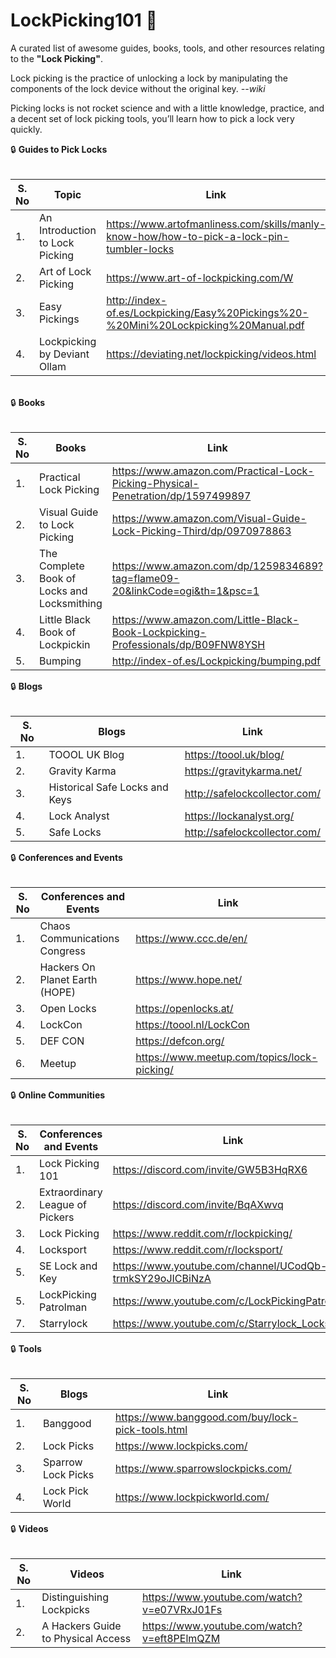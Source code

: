 # LockPicking101 	:closed_lock_with_key:
A curated list of awesome guides, books, tools, and other resources relating to the **"Lock Picking"**. 

Lock picking is the practice of unlocking a lock by manipulating the components of the lock device without the original key. _--wiki_

Picking locks is not rocket science and with a little knowledge, practice, and a decent set of lock picking tools, you’ll learn how to pick a lock very quickly.

:lock: **Guides to Pick Locks**
<br><br>
<smart-table>
        <table>
            <thead>
                <tr>
                    <th scope="col">S. No</th>
                    <th scope="col">Topic</th>
                    <th scope="col">Link</th>
                  </tr>
            </thead>
            <tbody>
              <td>1.</td><td>An Introduction to Lock Picking</td><td>https://www.artofmanliness.com/skills/manly-know-how/how-to-pick-a-lock-pin-tumbler-locks</td></tr>
              <td>2.</td><td>Art of Lock Picking</td><td>https://www.art-of-lockpicking.com/W</td></tr>
              <td>3.</td><td>Easy Pickings</td><td>http://index-of.es/Lockpicking/Easy%20Pickings%20-%20Mini%20Lockpicking%20Manual.pdf</td></tr>
              <td>4.</td><td>Lockpicking by Deviant Ollam</td><td>https://deviating.net/lockpicking/videos.html</td></tr>
              </tbody>
        </table><br>
:lock: **Books**<br><br>
        <table>
            <thead>
                <tr>
                    <th scope="col">S. No</th>
                    <th scope="col">Books</th>
                    <th scope="col">Link</th>
                  </tr>
            </thead>
            <tbody>
              <td>1.</td><td>Practical Lock Picking</td><td>https://www.amazon.com/Practical-Lock-Picking-Physical-Penetration/dp/1597499897</td></tr>
              <td>2.</td><td>Visual Guide to Lock Picking</td><td>https://www.amazon.com/Visual-Guide-Lock-Picking-Third/dp/0970978863</td></tr>
              <td>3.</td><td>The Complete Book of Locks and Locksmithing</td><td>https://www.amazon.com/dp/1259834689?tag=flame09-20&linkCode=ogi&th=1&psc=1</td></tr>
              <td>4.</td><td>Little Black Book of Lockpickin</td><td>https://www.amazon.com/Little-Black-Book-Lockpicking-Professionals/dp/B09FNW8YSH</td></tr>
              <td>5.</td><td>Bumping</td><td>http://index-of.es/Lockpicking/bumping.pdf</td></tr>
              </tbody>
        </table>
:lock: **Blogs**<br><br>
        <table>
            <thead>
                <tr>
                    <th scope="col">S. No</th>
                    <th scope="col">Blogs</th>
                    <th scope="col">Link</th>
                  </tr>
            </thead>
            <tbody>
              <td>1.</td><td>TOOOL UK Blog</td><td>https://toool.uk/blog/</td></tr>
              <td>2.</td><td>Gravity Karma</td><td>https://gravitykarma.net/</td></tr>
              <td>3.</td><td>Historical Safe Locks and Keys</td><td>http://safelockcollector.com/</td></tr>
	      <td>4.</td><td>Lock Analyst</td><td>https://lockanalyst.org/</td></tr>
	      <td>5.</td><td>Safe Locks</td><td>http://safelockcollector.com/</td></tr>
              </tbody>
        </table>
:lock: **Conferences and Events**<br><br>
        <table>
            <thead>
                <tr>
                    <th scope="col">S. No</th>
                    <th scope="col">Conferences and Events</th>
                    <th scope="col">Link</th>
                  </tr>
            </thead>
            <tbody>
              <td>1.</td><td>Chaos Communications Congress</td><td>https://www.ccc.de/en/</td></tr>
              <td>2.</td><td>Hackers On Planet Earth (HOPE)</td><td>https://www.hope.net/</td></tr>
              <td>3.</td><td>Open Locks</td><td>https://openlocks.at/</td></tr>
	      <td>4.</td><td>LockCon</td><td>https://toool.nl/LockCon</td></tr>
	      <td>5.</td><td>DEF CON</td><td>https://defcon.org/</td></tr>
	      <td>6.</td><td>Meetup</td><td>https://www.meetup.com/topics/lock-picking/</td></tr>
              </tbody>
        </table>
:lock: **Online Communities**<br><br>
        <table>
            <thead>
                <tr>
                    <th scope="col">S. No</th>
                    <th scope="col">Conferences and Events</th>
                    <th scope="col">Link</th>
		    <th scope="col">Communities</th>
                  </tr>
            </thead>
            <tbody>
              <td>1.</td><td>Lock Picking 101</td><td>https://discord.com/invite/GW5B3HqRX6</td><td>Discord</td></tr>
              <td>2.</td><td>Extraordinary League of Pickers</td><td>https://discord.com/invite/BqAXwvq</td><td>Discord</td></tr>
              <td>3.</td><td>Lock Picking</td><td>https://www.reddit.com/r/lockpicking/</td><td>Reddit</td></tr>
	      <td>4.</td><td>Locksport</td><td>https://www.reddit.com/r/locksport/</td><td>Reddit</td></tr>
	      <td>5.</td><td>SE Lock and Key</td><td>https://www.youtube.com/channel/UCodQb-trmkSY29oJICBiNzA</td><td>Youtube</td></tr>
	      <td>5.</td><td>LockPicking Patrolman</td><td>https://www.youtube.com/c/LockPickingPatrolman</td><td>Youtube</td></tr>
	      <td>7.</td><td>Starrylock</td><td>https://www.youtube.com/c/Starrylock_Locksport</td><td>Youtube</td></tr>
              </tbody>
        </table>
:lock: **Tools**<br><br>
        <table>
            <thead>
                <tr>
                    <th scope="col">S. No</th>
                    <th scope="col">Blogs</th>
                    <th scope="col">Link</th>
                  </tr>
            </thead>
            <tbody>
              <td>1.</td><td>Banggood</td><td>https://www.banggood.com/buy/lock-pick-tools.html</td></tr>
              <td>2.</td><td>Lock Picks</td><td>https://www.lockpicks.com/</td></tr>
              <td>3.</td><td>Sparrow Lock Picks</td><td>https://www.sparrowslockpicks.com/</td></tr>
	      <td>4.</td><td>Lock Pick World</td><td>https://www.lockpickworld.com/</td></tr>
              </tbody>
        </table>
:lock: **Videos**<br><br>
        <table>
            <thead>
                <tr>
                    <th scope="col">S. No</th>
                    <th scope="col">Videos</th>
                    <th scope="col">Link</th>
                  </tr>
            </thead>
            <tbody>
              <td>1.</td><td>Distinguishing Lockpicks</td><td>https://www.youtube.com/watch?v=e07VRxJ01Fs</td></tr>
	      <td>2.</td><td>A Hackers Guide to Physical Access</td><td>https://www.youtube.com/watch?v=eft8PElmQZM</td></tr>
             </tbody>
        </table>
</smart-table>

